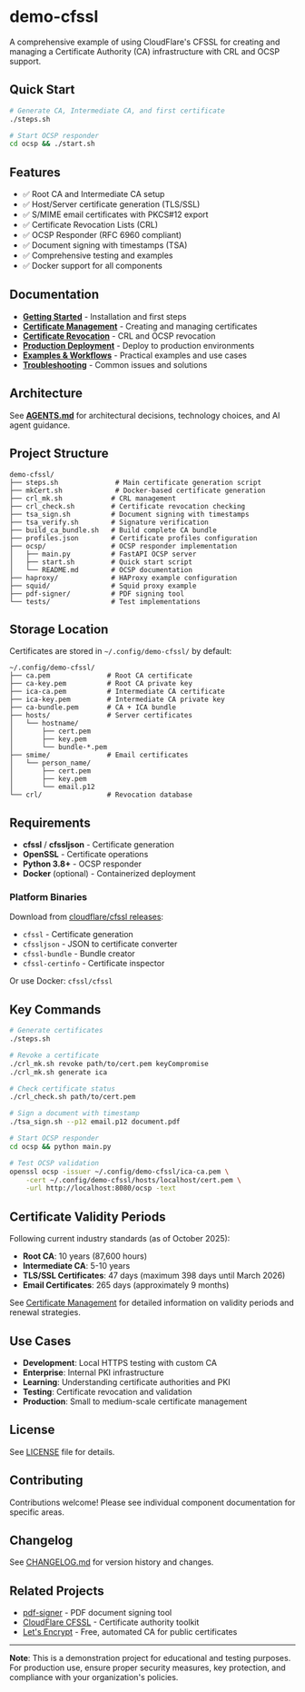 # demo-cfssl

A comprehensive example of using CloudFlare's CFSSL for creating and managing a Certificate Authority (CA) infrastructure with CRL and OCSP support.

## Quick Start

```bash
# Generate CA, Intermediate CA, and first certificate
./steps.sh

# Start OCSP responder
cd ocsp && ./start.sh
```

## Features

- ✅ Root CA and Intermediate CA setup
- ✅ Host/Server certificate generation (TLS/SSL)
- ✅ S/MIME email certificates with PKCS#12 export
- ✅ Certificate Revocation Lists (CRL)
- ✅ OCSP Responder (RFC 6960 compliant)
- ✅ Document signing with timestamps (TSA)
- ✅ Comprehensive testing and examples
- ✅ Docker support for all components

## Documentation

- **[Getting Started](docs/getting-started.md)** - Installation and first steps
- **[Certificate Management](docs/certificate-management.md)** - Creating and managing certificates
- **[Certificate Revocation](docs/revocation.md)** - CRL and OCSP revocation
- **[Production Deployment](docs/deployment.md)** - Deploy to production environments
- **[Examples & Workflows](docs/examples.md)** - Practical examples and use cases
- **[Troubleshooting](docs/troubleshooting.md)** - Common issues and solutions

## Architecture

See **[AGENTS.md](AGENTS.md)** for architectural decisions, technology choices, and AI agent guidance.

## Project Structure

```
demo-cfssl/
├── steps.sh              # Main certificate generation script
├── mkCert.sh             # Docker-based certificate generation
├── crl_mk.sh            # CRL management
├── crl_check.sh         # Certificate revocation checking
├── tsa_sign.sh          # Document signing with timestamps
├── tsa_verify.sh        # Signature verification
├── build_ca_bundle.sh   # Build complete CA bundle
├── profiles.json        # Certificate profiles configuration
├── ocsp/                # OCSP responder implementation
│   ├── main.py          # FastAPI OCSP server
│   ├── start.sh         # Quick start script
│   └── README.md        # OCSP documentation
├── haproxy/             # HAProxy example configuration
├── squid/               # Squid proxy example
├── pdf-signer/          # PDF signing tool
└── tests/               # Test implementations
```

## Storage Location

Certificates are stored in `~/.config/demo-cfssl/` by default:

```
~/.config/demo-cfssl/
├── ca.pem              # Root CA certificate
├── ca-key.pem          # Root CA private key
├── ica-ca.pem          # Intermediate CA certificate
├── ica-key.pem         # Intermediate CA private key
├── ca-bundle.pem       # CA + ICA bundle
├── hosts/              # Server certificates
│   └── hostname/
│       ├── cert.pem
│       ├── key.pem
│       └── bundle-*.pem
├── smime/              # Email certificates
│   └── person_name/
│       ├── cert.pem
│       ├── key.pem
│       └── email.p12
└── crl/                # Revocation database
```

## Requirements

- **cfssl** / **cfssljson** - Certificate generation
- **OpenSSL** - Certificate operations
- **Python 3.8+** - OCSP responder
- **Docker** (optional) - Containerized deployment

### Platform Binaries

Download from [cloudflare/cfssl releases](https://github.com/cloudflare/cfssl/releases):
- `cfssl` - Certificate generation
- `cfssljson` - JSON to certificate converter
- `cfssl-bundle` - Bundle creator
- `cfssl-certinfo` - Certificate inspector

Or use Docker: `cfssl/cfssl`

## Key Commands

```bash
# Generate certificates
./steps.sh

# Revoke a certificate
./crl_mk.sh revoke path/to/cert.pem keyCompromise
./crl_mk.sh generate ica

# Check certificate status
./crl_check.sh path/to/cert.pem

# Sign a document with timestamp
./tsa_sign.sh --p12 email.p12 document.pdf

# Start OCSP responder
cd ocsp && python main.py

# Test OCSP validation
openssl ocsp -issuer ~/.config/demo-cfssl/ica-ca.pem \
    -cert ~/.config/demo-cfssl/hosts/localhost/cert.pem \
    -url http://localhost:8080/ocsp -text
```

## Certificate Validity Periods

Following current industry standards (as of October 2025):

- **Root CA**: 10 years (87,600 hours)
- **Intermediate CA**: 5-10 years
- **TLS/SSL Certificates**: 47 days (maximum 398 days until March 2026)
- **Email Certificates**: 265 days (approximately 9 months)

See [Certificate Management](docs/certificate-management.md) for detailed information on validity periods and renewal strategies.

## Use Cases

- **Development**: Local HTTPS testing with custom CA
- **Enterprise**: Internal PKI infrastructure
- **Learning**: Understanding certificate authorities and PKI
- **Testing**: Certificate revocation and validation
- **Production**: Small to medium-scale certificate management

## License

See [LICENSE](LICENSE) file for details.

## Contributing

Contributions welcome! Please see individual component documentation for specific areas.

## Changelog

See [CHANGELOG.md](CHANGELOG.md) for version history and changes.

## Related Projects

- [pdf-signer](pdf-signer/) - PDF document signing tool
- [CloudFlare CFSSL](https://github.com/cloudflare/cfssl) - Certificate authority toolkit
- [Let's Encrypt](https://letsencrypt.org/) - Free, automated CA for public certificates

---

**Note**: This is a demonstration project for educational and testing purposes. For production use, ensure proper security measures, key protection, and compliance with your organization's policies.
